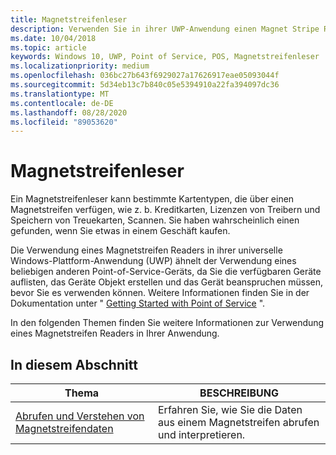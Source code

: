 ```yaml
---
title: Magnetstreifenleser
description: Verwenden Sie in ihrer UWP-Anwendung einen Magnet Stripe Reader-Punkt des Dienst Geräts, um Karten zu scannen, die über Magnetstreifen verfügen.
ms.date: 10/04/2018
ms.topic: article
keywords: Windows 10, UWP, Point of Service, POS, Magnetstreifenleser
ms.localizationpriority: medium
ms.openlocfilehash: 036bc27b643f6929027a17626917eae05093044f
ms.sourcegitcommit: 5d34eb13c7b840c05e5394910a22fa394097dc36
ms.translationtype: MT
ms.contentlocale: de-DE
ms.lasthandoff: 08/28/2020
ms.locfileid: "89053620"
---
```

# <a name="magnetic-stripe-reader"></a>Magnetstreifenleser

Ein Magnetstreifenleser kann bestimmte Kartentypen, die über einen Magnetstreifen verfügen, wie z. b. Kreditkarten, Lizenzen von Treibern und Speichern von Treuekarten, Scannen. Sie haben wahrscheinlich einen gefunden, wenn Sie etwas in einem Geschäft kaufen.

Die Verwendung eines Magnetstreifen Readers in ihrer universelle Windows-Plattform-Anwendung (UWP) ähnelt der Verwendung eines beliebigen anderen Point-of-Service-Geräts, da Sie die verfügbaren Geräte auflisten, das Geräte Objekt erstellen und das Gerät beanspruchen müssen, bevor Sie es verwenden können. Weitere Informationen finden Sie in der Dokumentation unter " [Getting Started with Point of Service](pos-basics.md) ".

In den folgenden Themen finden Sie weitere Informationen zur Verwendung eines Magnetstreifen Readers in Ihrer Anwendung.

## <a name="in-this-section"></a>In diesem Abschnitt

| Thema | BESCHREIBUNG |
|-------|-------------|
| [Abrufen und Verstehen von Magnetstreifendaten](../devices-sensors/pos-magnetic-stripe-reader-data.md) | Erfahren Sie, wie Sie die Daten aus einem Magnetstreifen abrufen und interpretieren. |